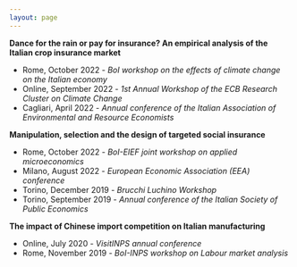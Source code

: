 ```yaml
---
layout: page
---
```


**Dance for the rain or pay for insurance? An empirical analysis of the Italian crop insurance market**

- Rome, October 2022 - *BoI workshop on the effects of climate change on the Italian economy* 
- Online, September 2022 - *1st Annual Workshop of the ECB Research Cluster on Climate Change*
- Cagliari, April 2022 - *Annual conference of the Italian Association of Environmental and Resource Economists*

**Manipulation, selection and the design of targeted social insurance**

- Rome, October 2022 - *BoI-EIEF joint workshop on applied microeconomics*
- Milano, August 2022 - *European Economic Association (EEA) conference*
- Torino, December 2019 - *Brucchi Luchino Workshop*
- Torino, September 2019 - *Annual conference of the Italian Society of Public Economics*

**The impact of Chinese import competition on Italian manufacturing**

- Online, July 2020 - *VisitINPS annual conference*
- Rome, November 2019 - *BoI-INPS workshop on Labour market analysis*
